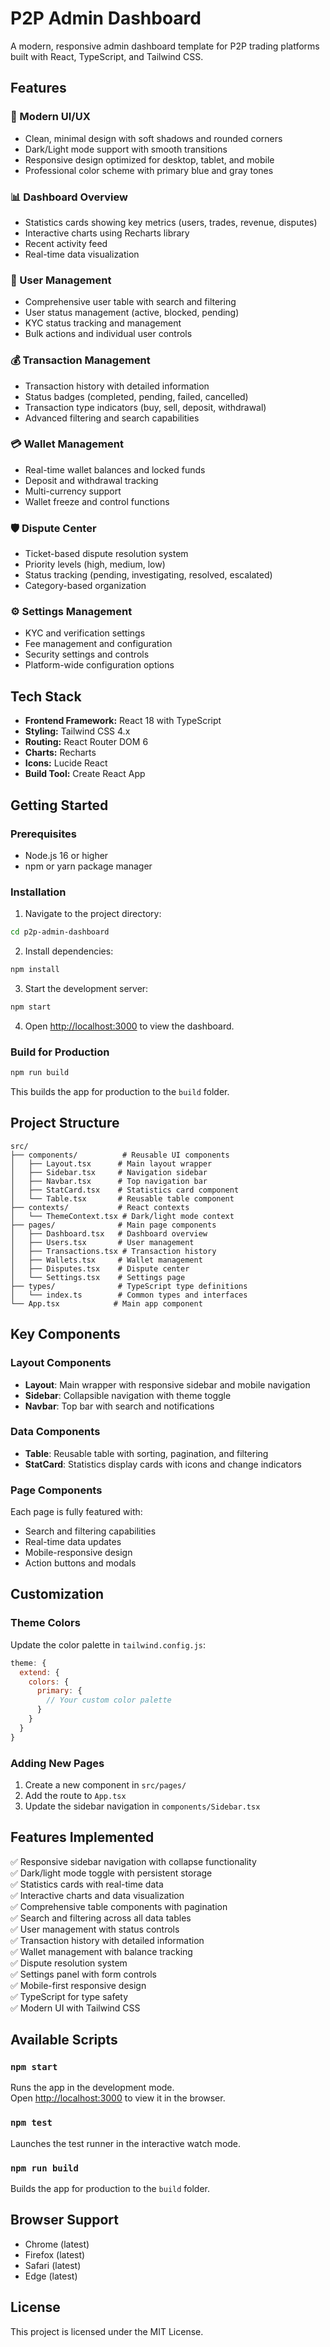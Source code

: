 # P2P Admin Dashboard

A modern, responsive admin dashboard template for P2P trading platforms built with React, TypeScript, and Tailwind CSS.

## Features

### 🎨 Modern UI/UX
- Clean, minimal design with soft shadows and rounded corners
- Dark/Light mode support with smooth transitions
- Responsive design optimized for desktop, tablet, and mobile
- Professional color scheme with primary blue and gray tones

### 📊 Dashboard Overview
- Statistics cards showing key metrics (users, trades, revenue, disputes)
- Interactive charts using Recharts library
- Recent activity feed
- Real-time data visualization

### 👥 User Management
- Comprehensive user table with search and filtering
- User status management (active, blocked, pending)
- KYC status tracking and management
- Bulk actions and individual user controls

### 💰 Transaction Management
- Transaction history with detailed information
- Status badges (completed, pending, failed, cancelled)
- Transaction type indicators (buy, sell, deposit, withdrawal)
- Advanced filtering and search capabilities

### 💳 Wallet Management
- Real-time wallet balances and locked funds
- Deposit and withdrawal tracking
- Multi-currency support
- Wallet freeze and control functions

### 🛡️ Dispute Center
- Ticket-based dispute resolution system
- Priority levels (high, medium, low)
- Status tracking (pending, investigating, resolved, escalated)
- Category-based organization

### ⚙️ Settings Management
- KYC and verification settings
- Fee management and configuration
- Security settings and controls
- Platform-wide configuration options

## Tech Stack

- **Frontend Framework:** React 18 with TypeScript
- **Styling:** Tailwind CSS 4.x
- **Routing:** React Router DOM 6
- **Charts:** Recharts
- **Icons:** Lucide React
- **Build Tool:** Create React App

## Getting Started

### Prerequisites
- Node.js 16 or higher
- npm or yarn package manager

### Installation

1. Navigate to the project directory:
```bash
cd p2p-admin-dashboard
```

2. Install dependencies:
```bash
npm install
```

3. Start the development server:
```bash
npm start
```

4. Open [http://localhost:3000](http://localhost:3000) to view the dashboard.

### Build for Production

```bash
npm run build
```

This builds the app for production to the `build` folder.

## Project Structure

```
src/
├── components/          # Reusable UI components
│   ├── Layout.tsx      # Main layout wrapper
│   ├── Sidebar.tsx     # Navigation sidebar
│   ├── Navbar.tsx      # Top navigation bar
│   ├── StatCard.tsx    # Statistics card component
│   └── Table.tsx       # Reusable table component
├── contexts/           # React contexts
│   └── ThemeContext.tsx # Dark/light mode context
├── pages/              # Main page components
│   ├── Dashboard.tsx   # Dashboard overview
│   ├── Users.tsx       # User management
│   ├── Transactions.tsx # Transaction history
│   ├── Wallets.tsx     # Wallet management
│   ├── Disputes.tsx    # Dispute center
│   └── Settings.tsx    # Settings page
├── types/              # TypeScript type definitions
│   └── index.ts        # Common types and interfaces
└── App.tsx            # Main app component
```

## Key Components

### Layout Components
- **Layout**: Main wrapper with responsive sidebar and mobile navigation
- **Sidebar**: Collapsible navigation with theme toggle
- **Navbar**: Top bar with search and notifications

### Data Components
- **Table**: Reusable table with sorting, pagination, and filtering
- **StatCard**: Statistics display cards with icons and change indicators

### Page Components
Each page is fully featured with:
- Search and filtering capabilities
- Real-time data updates
- Mobile-responsive design
- Action buttons and modals

## Customization

### Theme Colors
Update the color palette in `tailwind.config.js`:

```javascript
theme: {
  extend: {
    colors: {
      primary: {
        // Your custom color palette
      }
    }
  }
}
```

### Adding New Pages
1. Create a new component in `src/pages/`
2. Add the route to `App.tsx`
3. Update the sidebar navigation in `components/Sidebar.tsx`

## Features Implemented

✅ Responsive sidebar navigation with collapse functionality  
✅ Dark/light mode toggle with persistent storage  
✅ Statistics cards with real-time data  
✅ Interactive charts and data visualization  
✅ Comprehensive table components with pagination  
✅ Search and filtering across all data tables  
✅ User management with status controls  
✅ Transaction history with detailed information  
✅ Wallet management with balance tracking  
✅ Dispute resolution system  
✅ Settings panel with form controls  
✅ Mobile-first responsive design  
✅ TypeScript for type safety  
✅ Modern UI with Tailwind CSS  

## Available Scripts

### `npm start`

Runs the app in the development mode.\
Open [http://localhost:3000](http://localhost:3000) to view it in the browser.

### `npm test`

Launches the test runner in the interactive watch mode.

### `npm run build`

Builds the app for production to the `build` folder.

## Browser Support

- Chrome (latest)
- Firefox (latest)
- Safari (latest)
- Edge (latest)

## License

This project is licensed under the MIT License.
